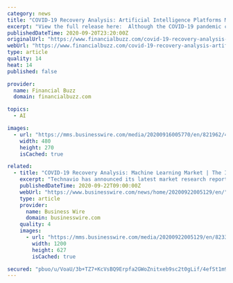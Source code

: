 ```yaml
---
category: news
title: "COVID-19 Recovery Analysis: Artificial Intelligence Platforms Market | Rise In Demand For AI-based Solutions to boost the Market Growth | Technavio"
excerpt: "View the full release here:  Although the COVID-19 pandemic continues to transform the growth of various industries, the immediate impact of the outbreak is varied. While a few industries will register a drop in demand,"
publishedDateTime: 2020-09-20T23:20:00Z
originalUrl: "https://www.financialbuzz.com/covid-19-recovery-analysis-artificial-intelligence-platforms-market-rise-in-demand-for-ai-based-solutions-to-boost-the-market-growth-technavio/"
webUrl: "https://www.financialbuzz.com/covid-19-recovery-analysis-artificial-intelligence-platforms-market-rise-in-demand-for-ai-based-solutions-to-boost-the-market-growth-technavio/"
type: article
quality: 14
heat: 14
published: false

provider:
  name: Financial Buzz
  domain: financialbuzz.com

topics:
  - AI

images:
  - url: "https://mms.businesswire.com/media/20200916005770/en/821962/4/IRTNTR44235.jpg"
    width: 480
    height: 270
    isCached: true

related:
  - title: "COVID-19 Recovery Analysis: Machine Learning Market | The Increasing Adoption Of Cloud-based Offerings to Boost the Market Growth | Technavio"
    excerpt: "Technavio has announced its latest market research report titled Global machine learning market 2020-2024 (Graphic: Business Wire). LONDON-- ( BUSINESS WIRE )--Technavio has been monitoring the machine learning market and it is poised to grow by $ 11."
    publishedDateTime: 2020-09-22T09:00:00Z
    webUrl: "https://www.businesswire.com/news/home/20200922005129/en/"
    type: article
    provider:
      name: Business Wire
      domain: businesswire.com
    quality: 4
    images:
      - url: "https://mms.businesswire.com/media/20200922005129/en/823322/23/IRTNTR40918.jpg"
        width: 1200
        height: 627
        isCached: true

secured: "pbuo/u/VoaU/3b+TZ7+KcVsBQ9Erpfa2GWoZnitxeb9sc2t0gLif/4efSt1m9rcPq49Lk34x5wXLMAn8q1MMzATc4ZKJiAME7gKQAl7acvq8g6cPqRi8AwWzAqlWrj4MIaMgme99QYnlsS2If3n3/o8T0vRJ0LaW+eduIe/FmOXC8GWUwqt3te9lbN1zNsTWgNFgFJI/uNAlp14iOElKvEpRY5w/0Fb/hJQCa4wHw7bl9QJSxmTt75y1RdHCXkQT1JPBZ0vPpyJ7eM6rhV+h5OlrKnS20IMohpriWvi1xdYhuePU9UELlsFd/0T2RZMA7+luTWUjX/CSXw40xKZ+K676jLb5LyxRjWXla2dAbHY=;JsGoRgciwlq89r3txxvBPA=="
---
```


